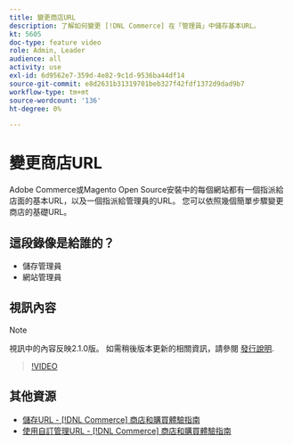 ```yaml
---
title: 變更商店URL
description: 了解如何變更 [!DNL Commerce] 在「管理員」中儲存基本URL。
kt: 5605
doc-type: feature video
role: Admin, Leader
audience: all
activity: use
exl-id: 6d9562e7-359d-4e82-9c1d-9536ba44df14
source-git-commit: e8d2631b31319701beb327f42fdf1372d9dad9b7
workflow-type: tm+mt
source-wordcount: '136'
ht-degree: 0%

---
```


# 變更商店URL

Adobe Commerce或Magento Open Source安裝中的每個網站都有一個指派給店面的基本URL，以及一個指派給管理員的URL。 您可以依照幾個簡單步驟變更商店的基礎URL。

## 這段錄像是給誰的？

- 儲存管理員
- 網站管理員

## 視訊內容

>[!NOTE]
>
>視訊中的內容反映2.1.0版。 如需稍後版本更新的相關資訊，請參閱 [發行說明](https://experienceleague.adobe.com/docs/commerce-operations/release/notes/overview.html).

>[!VIDEO](https://video.tv.adobe.com/v/35488?quality=12&learn=on)

## 其他資源

- [儲存URL - [!DNL Commerce] 商店和購買體驗指南](https://experienceleague.adobe.com/docs/commerce-admin/stores-sales/site-store/store-urls.html)
- [使用自訂管理URL - [!DNL Commerce] 商店和購買體驗指南](https://experienceleague.adobe.com/docs/commerce-admin/stores-sales/site-store/store-urls.html#use-a-custom-admin-url)
